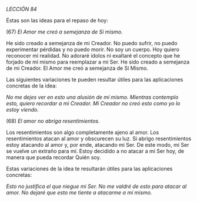 *LECCIÓN 84*

Éstas son las ideas para el repaso de hoy:

(67) *El Amor me creó a semejanza de Sí mismo.*

He sido creado a semejanza de mi Creador. No puedo sufrir, no puedo experimentar pérdidas y no puedo morir. No soy un cuerpo. Hoy quiero reconocer mi realidad. No adoraré ídolos ni exaltaré el concepto que he forjado de mí mismo para reemplazar a mi Ser. He sido creado a semejanza de mi Creador. El Amor me creó a semejanza de Sí Mismo.

Las siguientes variaciones te pueden resultar útiles para las aplicaciones concretas de la idea:

_No me dejes ver en esto una alusión de mí mismo._
_Mientras contemplo esto, quiero recordar a mi Creador._
_Mi Creador no creó esto como yo lo estoy viendo._


(68) *El amor no abriga resentimientos.*

Los resentimientos son algo completamente ajeno al amor. Los resentimientos atacan al amor y obscurecen su luz. Si abrigo resentimientos estoy atacando al amor y, por ende, atacando mi Ser. De este modo, mi Ser se vuelve un extraño para mí. Estoy decidido a no atacar a mi Ser hoy, de manera que pueda recordar Quién soy.

Estas variaciones de la idea te resultarán útiles para las aplicaciones concretas:

_Esto no justifica el que niegue mi Ser._
_No me valdré de esto para atacar al amor._
_No dejaré que esto me tiente a atacarme a mí mismo._